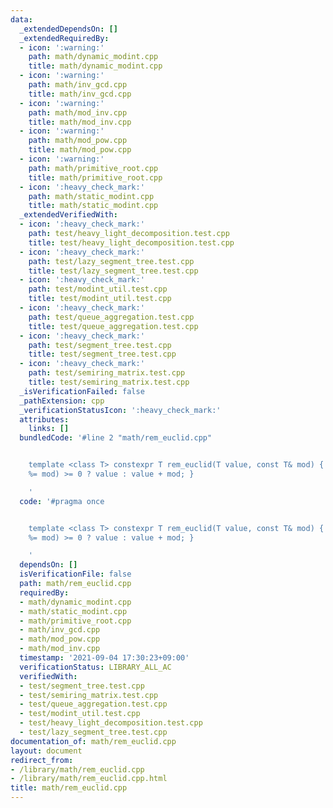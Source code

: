 ```yaml
---
data:
  _extendedDependsOn: []
  _extendedRequiredBy:
  - icon: ':warning:'
    path: math/dynamic_modint.cpp
    title: math/dynamic_modint.cpp
  - icon: ':warning:'
    path: math/inv_gcd.cpp
    title: math/inv_gcd.cpp
  - icon: ':warning:'
    path: math/mod_inv.cpp
    title: math/mod_inv.cpp
  - icon: ':warning:'
    path: math/mod_pow.cpp
    title: math/mod_pow.cpp
  - icon: ':warning:'
    path: math/primitive_root.cpp
    title: math/primitive_root.cpp
  - icon: ':heavy_check_mark:'
    path: math/static_modint.cpp
    title: math/static_modint.cpp
  _extendedVerifiedWith:
  - icon: ':heavy_check_mark:'
    path: test/heavy_light_decomposition.test.cpp
    title: test/heavy_light_decomposition.test.cpp
  - icon: ':heavy_check_mark:'
    path: test/lazy_segment_tree.test.cpp
    title: test/lazy_segment_tree.test.cpp
  - icon: ':heavy_check_mark:'
    path: test/modint_util.test.cpp
    title: test/modint_util.test.cpp
  - icon: ':heavy_check_mark:'
    path: test/queue_aggregation.test.cpp
    title: test/queue_aggregation.test.cpp
  - icon: ':heavy_check_mark:'
    path: test/segment_tree.test.cpp
    title: test/segment_tree.test.cpp
  - icon: ':heavy_check_mark:'
    path: test/semiring_matrix.test.cpp
    title: test/semiring_matrix.test.cpp
  _isVerificationFailed: false
  _pathExtension: cpp
  _verificationStatusIcon: ':heavy_check_mark:'
  attributes:
    links: []
  bundledCode: '#line 2 "math/rem_euclid.cpp"


    template <class T> constexpr T rem_euclid(T value, const T& mod) { return (value
    %= mod) >= 0 ? value : value + mod; }

    '
  code: '#pragma once


    template <class T> constexpr T rem_euclid(T value, const T& mod) { return (value
    %= mod) >= 0 ? value : value + mod; }

    '
  dependsOn: []
  isVerificationFile: false
  path: math/rem_euclid.cpp
  requiredBy:
  - math/dynamic_modint.cpp
  - math/static_modint.cpp
  - math/primitive_root.cpp
  - math/inv_gcd.cpp
  - math/mod_pow.cpp
  - math/mod_inv.cpp
  timestamp: '2021-09-04 17:30:23+09:00'
  verificationStatus: LIBRARY_ALL_AC
  verifiedWith:
  - test/segment_tree.test.cpp
  - test/semiring_matrix.test.cpp
  - test/queue_aggregation.test.cpp
  - test/modint_util.test.cpp
  - test/heavy_light_decomposition.test.cpp
  - test/lazy_segment_tree.test.cpp
documentation_of: math/rem_euclid.cpp
layout: document
redirect_from:
- /library/math/rem_euclid.cpp
- /library/math/rem_euclid.cpp.html
title: math/rem_euclid.cpp
---
```

